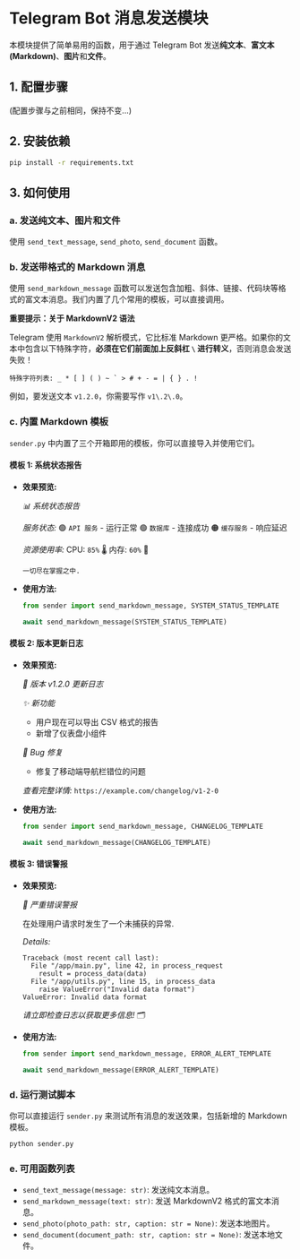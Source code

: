 # Telegram Bot 消息发送模块

本模块提供了简单易用的函数，用于通过 Telegram Bot 发送**纯文本**、**富文本 (Markdown)**、**图片**和**文件**。

## 1. 配置步骤

(配置步骤与之前相同，保持不变...)

## 2. 安装依赖

```bash
pip install -r requirements.txt
```

## 3. 如何使用

### a. 发送纯文本、图片和文件

使用 `send_text_message`, `send_photo`, `send_document` 函数。

### b. 发送带格式的 Markdown 消息

使用 `send_markdown_message` 函数可以发送包含加粗、斜体、链接、代码块等格式的富文本消息。我们内置了几个常用的模板，可以直接调用。

**重要提示：关于 MarkdownV2 语法**

Telegram 使用 `MarkdownV2` 解析模式，它比标准 Markdown 更严格。如果你的文本中包含以下特殊字符，**必须在它们前面加上反斜杠 `\` 进行转义**，否则消息会发送失败！

```
特殊字符列表: _ * [ ] ( ) ~ ` > # + - = | { } . !
```

例如，要发送文本 `v1.2.0`，你需要写作 `v1\.2\.0`。

### c. 内置 Markdown 模板

`sender.py` 中内置了三个开箱即用的模板，你可以直接导入并使用它们。

#### 模板 1: 系统状态报告

- **效果预览:**

  *📊 系统状态报告*

  *服务状态:*
  🟢 `API 服务` - 运行正常
  🟢 `数据库`   - 连接成功
  🟠 `缓存服务` - 响应延迟

  *资源使用率:*
  CPU: `85%` 🌡️
  内存: `60%` 🧠

  `一切尽在掌握之中.`

- **使用方法:**
  ```python
  from sender import send_markdown_message, SYSTEM_STATUS_TEMPLATE
  
  await send_markdown_message(SYSTEM_STATUS_TEMPLATE)
  ```

#### 模板 2: 版本更新日志

- **效果预览:**

  *🚀 版本 v1.2.0 更新日志*

  *✨ 新功能*
  - 用户现在可以导出 CSV 格式的报告
  - 新增了仪表盘小组件

  *🐛 Bug 修复*
  - 修复了移动端导航栏错位的问题

  *查看完整详情:* `https://example.com/changelog/v1-2-0`

- **使用方法:**
  ```python
  from sender import send_markdown_message, CHANGELOG_TEMPLATE
  
  await send_markdown_message(CHANGELOG_TEMPLATE)
  ```

#### 模板 3: 错误警报

- **效果预览:**

  *🚨 严重错误警报*

  在处理用户请求时发生了一个未捕获的异常.

  *Details:*
  ```
  Traceback (most recent call last):
    File "/app/main.py", line 42, in process_request
      result = process_data(data)
    File "/app/utils.py", line 15, in process_data
      raise ValueError("Invalid data format")
  ValueError: Invalid data format
  ```

  *请立即检查日志以获取更多信息!* 🗂️

- **使用方法:**
  ```python
  from sender import send_markdown_message, ERROR_ALERT_TEMPLATE
  
  await send_markdown_message(ERROR_ALERT_TEMPLATE)
  ```

### d. 运行测试脚本

你可以直接运行 `sender.py` 来测试所有消息的发送效果，包括新增的 Markdown 模板。

```bash
python sender.py
```

### e. 可用函数列表

- `send_text_message(message: str)`: 发送纯文本消息。
- `send_markdown_message(text: str)`: 发送 MarkdownV2 格式的富文本消息。
- `send_photo(photo_path: str, caption: str = None)`: 发送本地图片。
- `send_document(document_path: str, caption: str = None)`: 发送本地文件。
